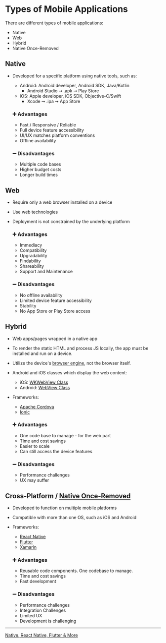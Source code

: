 # Types of Mobile Applications

There are different types of mobile applications:
- Native
- Web 
- Hybrid 
- Native Once-Removed

## Native

- Developed for a specific platform using native tools, such as:
  - Android: Android developer, Android SDK, Java/Kotlin
    - Android Studio ➞ .apk ➞ Play Store
  - iOS: Apple developer, iOS SDK, Objective-C/Swift
    - Xcode ➞ .ipa ➞ App Store
  
  ### ➕ Advantages
  - Fast / Responsive / Reliable
  - Full device feature accessibility
  - UI/UX matches platform conventions
  - Offline availability
  
  ### ➖ Disadvantages
  - Multiple code bases
  - Higher budget costs
  - Longer build times

## Web

- Require only a web browser installed on a device
- Use web technologies
- Deployment is not constrained by the underlying platform
  
  ### ➕ Advantages
  - Immediacy
  - Compatibility
  - Upgradability
  - Findability
  - Shareability
  - Support and Maintenance
  
  ### ➖ Disadvantages
  - No offline availability
  - Limited device feature accessibility
  - Stability
  - No App Store or Play Store access

## Hybrid

- Web apps/pages wrapped in a native app
- To render the static HTML and process JS locally, the app must be installed and run on a device.
- Utilize the device's [browser engine](https://en.wikipedia.org/wiki/Browser_engine), not the browser itself.
- Android and iOS classes which display the web content:
  - iOS: [WKWebView Class](https://developer.apple.com/documentation/webkit/wkwebview)
  - Android: [WebView Class](https://developer.android.com/develop/ui/views/layout/webapps/webview)
- Frameworks:
  - [Apache Cordova](https://cordova.apache.org/)
  - [Ionic](https://ionic.io/)
  
  ### ➕ Advantages
  - One code base to manage - for the web part
  - Time and cost savings
  - Easier to scale
  - Can still access the device features
  
  ### ➖ Disadvantages
  - Performance challenges
  - UX may suffer

## Cross-Platform / [Native Once-Removed](https://github.com/lana-20/native-once-removed-apps/tree/main#readme)
- Developed to function on multiple mobile platforms
- Compatible with more than one OS, such as iOS and Android
- Frameworks:
  - [React Native](https://reactnative.dev/)
  - [Flutter](https://flutter.dev/)
  - [Xamarin](https://dotnet.microsoft.com/en-us/apps/xamarin)
  
  ### ➕ Advantages
  - Reusable code components. One codebase to manage.
  - Time and cost savings
  - Fast development
  
  ### ➖ Disadvantages
  - Performance challenges
  - Integration Challenges
  - Limited UX
  - Development is challenging

----
[Native, React Native, Flutter & More](https://github.com/lana-20/native-reactnative-flutter)
